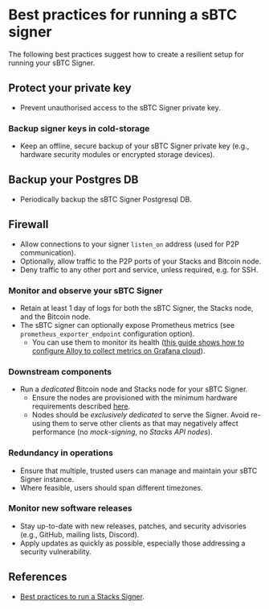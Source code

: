 # Best practices for running a sBTC signer

The following best practices suggest how to create a resilient setup for running
your sBTC Signer.

## Protect your private key

- Prevent unauthorised access to the sBTC Signer private key.

### Backup signer keys in cold-storage

- Keep an offline, secure backup of your sBTC Signer private key (e.g., hardware
  security modules or encrypted storage devices).

## Backup your Postgres DB

- Periodically backup the sBTC Signer Postgresql DB.

## Firewall

- Allow connections to your signer `listen_on` address (used for P2P
  communication).
- Optionally, allow traffic to the P2P ports of your Stacks and Bitcoin node.
- Deny traffic to any other port and service, unless required, e.g. for SSH.

### Monitor and observe your sBTC Signer

- Retain at least 1 day of logs for both the sBTC Signer, the Stacks node, and
  the Bitcoin node.
- The sBTC signer can optionally expose Prometheus metrics (see
  `prometheus_exporter_endpoint` configuration option).
  - You can use them to monitor its health ([this guide shows how to configure
    Alloy to collect metrics on Grafana
    cloud](../running-a-signer/how-to-monitor-signer.md)).

### Downstream components

- Run a *dedicated* Bitcoin node and Stacks node for your sBTC Signer.
    - Ensure the nodes are provisioned with the minimum hardware requirements
      described [here][0].
    - Nodes should be *exclusively dedicated* to serve the Signer. Avoid
      re-using them to serve other clients as that may negatively affect
      performance (no *mock-signing*, no *Stacks API nodes*).

### Redundancy in operations

- Ensure that multiple, trusted users can manage and maintain your sBTC Signer instance.
- Where feasible, users should span different timezones.

### Monitor new software releases

- Stay up-to-date with new releases, patches, and security advisories (e.g.,
  GitHub, mailing lists, Discord).
- Apply updates as quickly as possible, especially those addressing a security
  vulnerability.

## References

[0]: https://docs.stacks.co/guides-and-tutorials/running-a-signer#minimum-system-requirements

- [Best practices to run a Stacks Signer](../running-a-signer/best-practices-to-run-a-signer.md).
